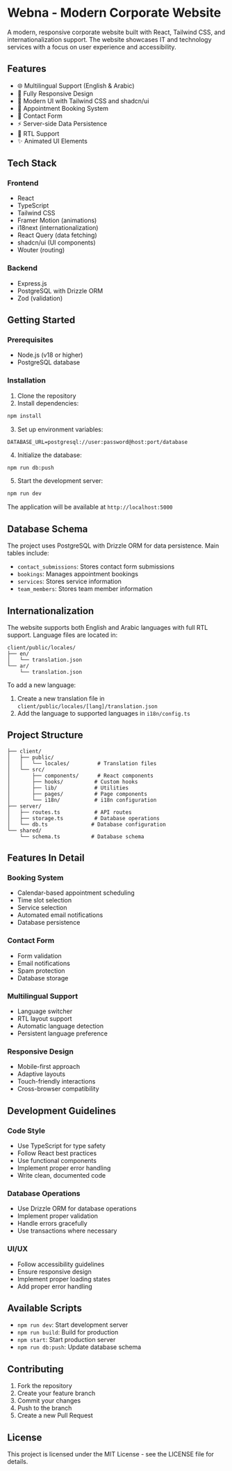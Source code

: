 # Webna - Modern Corporate Website

A modern, responsive corporate website built with React, Tailwind CSS, and internationalization support. The website showcases IT and technology services with a focus on user experience and accessibility.

## Features

- 🌐 Multilingual Support (English & Arabic)
- 📱 Fully Responsive Design
- 🎨 Modern UI with Tailwind CSS and shadcn/ui
- 📅 Appointment Booking System
- 📝 Contact Form
- ⚡ Server-side Data Persistence
- 🔄 RTL Support
- ✨ Animated UI Elements

## Tech Stack

### Frontend
- React
- TypeScript
- Tailwind CSS
- Framer Motion (animations)
- i18next (internationalization)
- React Query (data fetching)
- shadcn/ui (UI components)
- Wouter (routing)

### Backend
- Express.js
- PostgreSQL with Drizzle ORM
- Zod (validation)

## Getting Started

### Prerequisites
- Node.js (v18 or higher)
- PostgreSQL database

### Installation

1. Clone the repository
2. Install dependencies:
```bash
npm install
```

3. Set up environment variables:
```env
DATABASE_URL=postgresql://user:password@host:port/database
```

4. Initialize the database:
```bash
npm run db:push
```

5. Start the development server:
```bash
npm run dev
```

The application will be available at `http://localhost:5000`

## Database Schema

The project uses PostgreSQL with Drizzle ORM for data persistence. Main tables include:

- `contact_submissions`: Stores contact form submissions
- `bookings`: Manages appointment bookings
- `services`: Stores service information
- `team_members`: Stores team member information

## Internationalization

The website supports both English and Arabic languages with full RTL support. Language files are located in:

```
client/public/locales/
├── en/
│   └── translation.json
└── ar/
    └── translation.json
```

To add a new language:
1. Create a new translation file in `client/public/locales/[lang]/translation.json`
2. Add the language to supported languages in `i18n/config.ts`

## Project Structure

```
├── client/
│   ├── public/
│   │   └── locales/         # Translation files
│   └── src/
│       ├── components/      # React components
│       ├── hooks/          # Custom hooks
│       ├── lib/            # Utilities
│       ├── pages/          # Page components
│       └── i18n/           # i18n configuration
├── server/
│   ├── routes.ts           # API routes
│   ├── storage.ts          # Database operations
│   └── db.ts              # Database configuration
└── shared/
    └── schema.ts          # Database schema
```

## Features In Detail

### Booking System
- Calendar-based appointment scheduling
- Time slot selection
- Service selection
- Automated email notifications
- Database persistence

### Contact Form
- Form validation
- Email notifications
- Spam protection
- Database storage

### Multilingual Support
- Language switcher
- RTL layout support
- Automatic language detection
- Persistent language preference

### Responsive Design
- Mobile-first approach
- Adaptive layouts
- Touch-friendly interactions
- Cross-browser compatibility

## Development Guidelines

### Code Style
- Use TypeScript for type safety
- Follow React best practices
- Use functional components
- Implement proper error handling
- Write clean, documented code

### Database Operations
- Use Drizzle ORM for database operations
- Implement proper validation
- Handle errors gracefully
- Use transactions where necessary

### UI/UX
- Follow accessibility guidelines
- Ensure responsive design
- Implement proper loading states
- Add proper error handling

## Available Scripts

- `npm run dev`: Start development server
- `npm run build`: Build for production
- `npm start`: Start production server
- `npm run db:push`: Update database schema

## Contributing

1. Fork the repository
2. Create your feature branch
3. Commit your changes
4. Push to the branch
5. Create a new Pull Request

## License

This project is licensed under the MIT License - see the LICENSE file for details.
